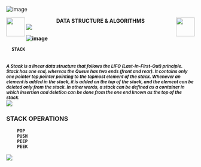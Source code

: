 ![image](https://github.com/godkingjay/godkingjay/blob/master/assets/borderseparator.gif)
<div align="center">
  <img src="https://github.com/godkingjay/godkingjay/blob/master/assets/animated-flame-01.gif" height="50px" align="left"/>
  <span align="middle"><strong>DATA STRUCTURE & ALGORITHMS<strong></span>
  <img src="https://github.com/godkingjay/godkingjay/blob/master/assets/animated-flame-01.gif" height="50px" align="right"/>
</div>

    
<img src="https://github.com/godkingjay/godkingjay/blob/master/assets/borderseparator.gif"/>


![image](https://user-images.githubusercontent.com/126388812/221423381-f346dff0-d13c-4651-a1a2-e217789cea74.png)

    
<div>
  
  
      STACK
  <br/>
  <small><i>
    A Stack is a linear data structure that follows the LIFO (Last-In-First-Out) principle. Stack has one end, whereas the Queue has two ends (front and rear). It contains only one pointer top pointer pointing to the topmost element of the stack. Whenever an element is added in the stack, it is added on the top of the stack, and the element can be deleted only from the stack. In other words, a stack can be defined as a container in which insertion and deletion can be done from the one end known as the top of the stack.
    </i></small>
  <br/>
  <img src="https://user-images.githubusercontent.com/126388812/221423832-c42b7eed-d348-4489-9dfd-9947a5dfade6.png" />
  <h3>STACK OPERATIONS</h3>
  
  
        POP
        PUSH
        PEEP
        PEEK
  
  
  <img src="https://user-images.githubusercontent.com/126388812/221424239-bd428b9b-2e5a-4755-b437-770c233bda59.png"/>
    
</div>

